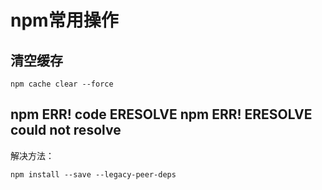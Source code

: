 # npm常用操作

## 清空缓存

```
npm cache clear --force
```

## npm ERR! code ERESOLVE npm ERR! ERESOLVE could not resolve

解决方法： 
```
npm install --save --legacy-peer-deps 
 ```
